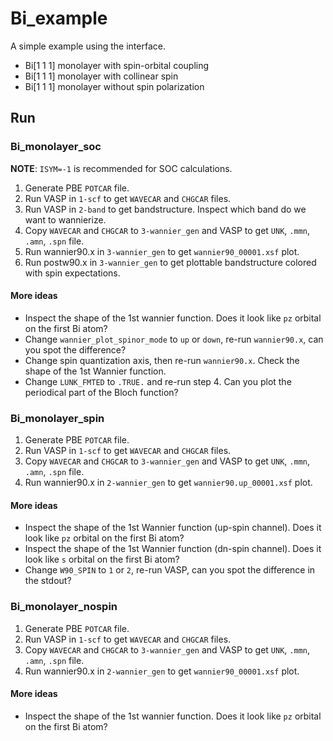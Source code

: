 # Bi_example
A simple example using the interface.

- Bi[1 1 1] monolayer with spin-orbital coupling
- Bi[1 1 1] monolayer with collinear spin
- Bi[1 1 1] monolayer without spin polarization

## Run
### Bi_monolayer_soc
__NOTE__: `ISYM=-1` is recommended for SOC calculations.
1. Generate PBE `POTCAR` file.
2. Run VASP in `1-scf` to get `WAVECAR` and `CHGCAR` files.
3. Run VASP in `2-band` to get bandstructure. Inspect which band do we want to wannierize.
4. Copy `WAVECAR` and `CHGCAR` to `3-wannier_gen` and VASP  to get `UNK`, `.mmn`, `.amn`, `.spn` file.
5. Run wannier90.x in `3-wannier_gen` to get `wannier90_00001.xsf` plot.
6. Run postw90.x in `3-wannier_gen` to get plottable bandstructure colored with spin expectations.

#### More ideas
- Inspect the shape of the 1st wannier function. Does it look like `pz` orbital on the first Bi atom?
- Change `wannier_plot_spinor_mode` to `up` or `down`, re-run `wannier90.x`, can you spot the difference?
- Change spin quantization axis, then re-run `wannier90.x`. Check the shape of the 1st Wannier function.
- Change `LUNK_FMTED` to `.TRUE.` and re-run step 4. Can you plot the periodical part of the Bloch function?

### Bi_monolayer_spin
1. Generate PBE `POTCAR` file.
2. Run VASP in `1-scf` to get `WAVECAR` and `CHGCAR` files.
4. Copy `WAVECAR` and `CHGCAR` to `3-wannier_gen` and VASP  to get `UNK`, `.mmn`, `.amn`, `.spn` file.
5. Run wannier90.x in `2-wannier_gen` to get `wannier90.up_00001.xsf` plot.

#### More ideas
- Inspect the shape of the 1st Wannier function (up-spin channel). Does it look like `pz` orbital on the first Bi atom?
- Inspect the shape of the 1st Wannier function (dn-spin channel). Does it look like `s` orbital on the first Bi atom?
- Change `W90_SPIN` to `1` or `2`, re-run VASP, can you spot the difference in the stdout?

### Bi_monolayer_nospin
1. Generate PBE `POTCAR` file.
2. Run VASP in `1-scf` to get `WAVECAR` and `CHGCAR` files.
4. Copy `WAVECAR` and `CHGCAR` to `3-wannier_gen` and VASP  to get `UNK`, `.mmn`, `.amn`, `.spn` file.
5. Run wannier90.x in `2-wannier_gen` to get `wannier90_00001.xsf` plot.

#### More ideas
- Inspect the shape of the 1st wannier function. Does it look like `pz` orbital on the first Bi atom?
